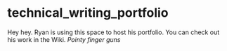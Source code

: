 # technical_writing_portfolio

Hey hey. Ryan is using this space to host his portfolio. You can check out his work in the Wiki. *Pointy finger guns*
